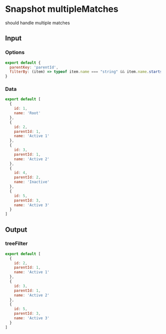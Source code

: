 # Snapshot multipleMatches

should handle multiple matches

## Input

### Options
```js
export default {
  parentKey: 'parentId',
  filterBy: (item) => typeof item.name === "string" && item.name.startsWith("Active")
}
```

### Data
```js
export default [
  {
    id: 1,
    name: 'Root'
  },
  {
    id: 2,
    parentId: 1,
    name: 'Active 1'
  },
  {
    id: 3,
    parentId: 1,
    name: 'Active 2'
  },
  {
    id: 4,
    parentId: 2,
    name: 'Inactive'
  },
  {
    id: 5,
    parentId: 3,
    name: 'Active 3'
  }
]
```

## Output

### treeFilter
```js
export default [
  {
    id: 2,
    parentId: 1,
    name: 'Active 1'
  },
  {
    id: 3,
    parentId: 1,
    name: 'Active 2'
  },
  {
    id: 5,
    parentId: 3,
    name: 'Active 3'
  }
]
```